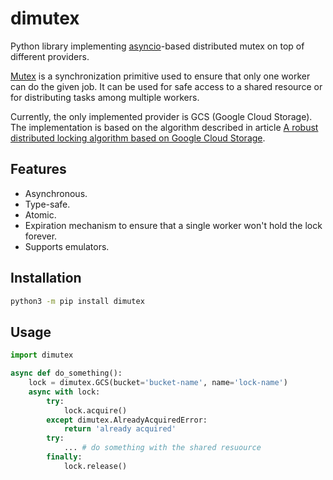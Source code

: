# dimutex

Python library implementing [asyncio][asyncio]-based distributed mutex on top of different providers.

[Mutex][mutex] is a synchronization primitive used to ensure that only one worker can do the given job. It can be used for safe access to a shared resource or for distributing tasks among multiple workers.

Currently, the only implemented provider is GCS (Google Cloud Storage). The implementation is based on the algorithm described in article [A robust distributed locking algorithm based on Google Cloud Storage][gcs-algo].

[asyncio]: https://docs.python.org/3/library/asyncio.html
[mutex]: https://stackoverflow.com/questions/34524/what-is-a-mutex
[gcs-algo]: https://www.joyfulbikeshedding.com/blog/2021-05-19-robust-distributed-locking-algorithm-based-on-google-cloud-storage.html

## Features

+ Asynchronous.
+ Type-safe.
+ Atomic.
+ Expiration mechanism to ensure that a single worker won't hold the lock forever.
+ Supports emulators.

## Installation

```bash
python3 -m pip install dimutex
```

## Usage

```python
import dimutex

async def do_something():
    lock = dimutex.GCS(bucket='bucket-name', name='lock-name')
    async with lock:
        try:
            lock.acquire()
        except dimutex.AlreadyAcquiredError:
            return 'already acquired'
        try:
            ... # do something with the shared resuource
        finally:
            lock.release()
```
